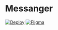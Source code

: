 # Messanger

[![Deploy](https://img.shields.io/badge/deploy-v4.1.2-green)](https://mgpp.herokuapp.com)
[![Fligma](https://img.shields.io/badge/Fligma-v1.0-green)](https://www.figma.com/file/G8Nrm7vN2ijZqRR2zBlyUc/messanger?node-id=0%3A1)